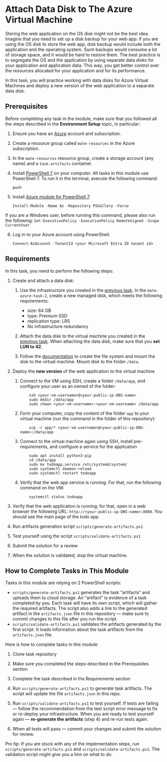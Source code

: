 # Attach Data Disk to The Azure Virtual Machine

Storing the web application on the OS disk might not be the best idea. Imagine that you need to set up a disk backup for your web app: if you are using the OS disk to store the web app, disk backup would include both the application and the operating system. Such backups would consume a lot of storage space, and it would be hard to restore them. The best practice is to segregate the OS and the application by using separate data disks for your application and application data. This way, you get better control over the resources allocated for your application and for its performance. 

In this task, you will practice working with data disks for Azure Virtual Machines and deploy a new version of the web application to a separate data disk. 

## Prerequisites

Before completing any task in the module, make sure that you followed all the steps described in the **Environment Setup** topic, in particular: 

1. Ensure you have an [Azure](https://azure.microsoft.com/en-us/free/) account and subscription.

2. Create a resource group called `mate-resources` in the Azure subscription.

3. In the `mate-resources` resource group, create a storage account (any name) and a `task-artifacts` container.

4. Install [PowerShell 7](https://learn.microsoft.com/en-us/powershell/scripting/install/installing-powershell?view=powershell-7.4) on your computer. All tasks in this module use PowerShell 7. To run it in the terminal, execute the following command: 
    ```
    pwsh
    ```

5. Install [Azure module for PowerShell 7](https://learn.microsoft.com/en-us/powershell/azure/install-azure-powershell?view=azps-11.3.0): 
    ```
    Install-Module -Name Az -Repository PSGallery -Force
    ```
If you are a Windows user, before running this command, please also run the following: 
    ```
    Set-ExecutionPolicy -ExecutionPolicy RemoteSigned -Scope CurrentUser
    ```

6. Log in to your Azure account using PowerShell:
    ```
    Connect-AzAccount -TenantId <your Microsoft Entra ID tenant id>
    ```

## Requirements

In this task, you need to perform the following steps: 

1. Create and attach a data disk:

    1. Use the infrastructure you created in the [previous task](https://github.com/mate-academy/azure_task_2_create_a_vm). In the `mate-azure-task-2`, create a new managed disk, which meets the following requirements: 

        - size: 64 GB 
        - type: Premium SSD 
        - replication type: LRS 
        - No infrastructure redundancy 

    2. Attach the data disk to the virtual machine you created in the [previous task](https://github.com/mate-academy/azure_task_2_create_a_vm). When attaching the data disk, make sure that you **set LUN to 42**.

    3. Follow the [documentation](https://learn.microsoft.com/en-us/azure/virtual-machines/linux/attach-disk-portal?tabs=ubuntu#connect-to-the-linux-vm-to-mount-the-new-disk) to create the file system and mount the disk to the virtual machine. Mount disk to the folder `/data`.

2. Deploy the **new version**  of the web application to the virtual machine
    
    1. Connect to the VM using SSH, create a folder `/data/app`, and configure your user as an owned of the folder: 
        ```
            ssh <your-vm-username>@<your-public-ip-DNS-name>
            sudo mkdir /data/app 
            sudo chown <your-vm-username>:<your-vm-username> /data/app
        ```

    2. Form your computer, copy the content of the folder `app` to your virtual machine (run the command in the folder of this repository): 
        
        ```
            scp -r app/* <your-vm-username>@<your-public-ip-DNS-name>:/data/app
        ```

    3. Connect to the virtual machine again using SSH, install pre-requirements, and configure a service for the application
        
        ```
            sudo apt install python3-pip
            cd /data/app
            sudo mv todoapp.service /etc/systemd/system/ 
            sudo systemctl daemon-reload
            sudo systemctl restart todoapp
        ```
    
    4. Verify that the web app service is running. For that, run the following command on the VM: 
        
        ```
            systemctl status todoapp
        ```

3. Verify that the web application is running; for that, open in a web browser the following URL: `http://<your-public-ip-DNS-name>:8080`. You should see the main page of the todo app. 

4. Run artifacts generation script `scripts/generate-artifacts.ps1`

5. Test yourself using the script `scripts/validate-artifacts.ps1`

6. Submit the solution for a review

7. When the solution is validated, stop the virtual machine. 

## How to Complete Tasks in This Module 

Tasks in this module are relying on 2 PowerShell scripts: 

- `scripts/generate-artifacts.ps1` generates the task  “artifacts”  and uploads them to cloud storage. An  “artifact” is evidence of a task completed by you. Each task will have its own script, which will gather the required artifacts. The script also adds a link to the generated artifact in the `artifacts.json` file in this repository — make sure to commit changes to this file after you run the script. 
- `scripts/validate-artifacts.ps1` validates the artifacts generated by the first script. It loads information about the task artifacts from the `artifacts.json` file.

Here is how to complete tasks in this module:

1. Clone task repository

2. Make sure you completed the steps described in the Prerequisites section

3. Complete the task described in the Requirements section 

4. Run `scripts/generate-artifacts.ps1` to generate task artifacts. The script will update the file `artifacts.json` in this repo. 

5. Run `scripts/validate-artifacts.ps1` to test yourself. If tests are failing — follow the recommendation from the test script error message to fix or re-deploy your infrastructure. When you are ready to test yourself again — **re-generate the artifacts** (step 4) and re-run tests again. 

6. When all tests will pass — commit your changes and submit the solution for review. 

Pro tip: If you are stuck with any of the implementation steps, run `scripts/generate-artifacts.ps1` and `scripts/validate-artifacts.ps1`. The validation script might give you a hint on what to do.  
